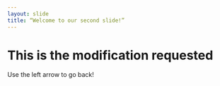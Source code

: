 ```yaml
---
layout: slide
title: “Welcome to our second slide!”
---
```

# This is the modification requested
Use the left arrow to go back!
